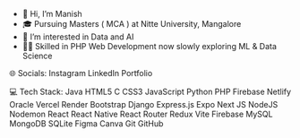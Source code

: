 - 👋 Hi, I’m Manish
- 🎓 Pursuing Masters ( MCA ) at Nitte University, Mangalore 
- 👀 I’m interested in Data and AI
- 🤹‍♂️ Skilled in PHP Web Development now slowly exploring ML & Data Science 

<!---
- 🌱 I’m currently learning ...
- 💞️ I’m looking to collaborate on ...
- 📫 How to reach me ...
- 😄 Pronouns: ...
- ⚡ Fun fact: ...

ManishShettigar253/ManishShettigar253 is a ✨ special ✨ repository because its `README.md` (this file) appears on your GitHub profile.
You can click the Preview link to take a look at your changes.
--->

🌐 Socials:
Instagram LinkedIn Portfolio

💻 Tech Stack:
Java HTML5 C CSS3 JavaScript Python PHP Firebase Netlify Oracle Vercel Render Bootstrap Django Express.js Expo Next JS NodeJS Nodemon React React Native React Router Redux Vite Firebase MySQL MongoDB SQLite Figma Canva Git GitHub
